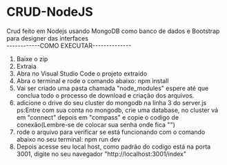 # CRUD-NodeJS
Crud feito em Nodejs usando MongoDB como banco de dados e Bootstrap para designer das interfaces  
------------COMO EXECUTAR--------------
1. Baixe o zip
2. Extraia
3. Abra no Visual Studio Code o projeto extraído
4. Abra o terminal e rode o comando abaixo:
npm install
7. Vai ser criado uma pasta chamada "node_modules" espere até que conclua todo o processo de download e criação dos arquivos. 
8. adicione o drive do seu cluster do mongodb na linha 3 do server.js
   ps:Entre com sua conta no mongodb, crie uma database, no cluster vá em "connect" depois em "compass" e copie o codigo de conexão(Lembre-se de colocar sua senha onde fica "<password>")
9. rode o arquivo para verificar se está funcionando com o comando abaixo no seu terminal:
npm run dev
10. Depois acesse seu local host, como padrão do codigo está na porta 3001, digite no seu navegador "http://localhost:3001/index"
